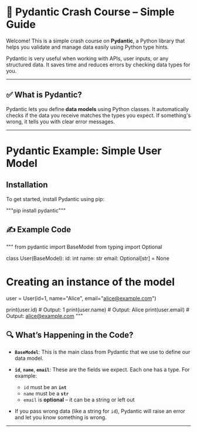 # 🐍 Pydantic Crash Course – Simple Guide

Welcome! This is a simple crash course on **Pydantic**, a Python library that helps you validate and manage data easily using Python type hints.

Pydantic is very useful when working with APIs, user inputs, or any structured data. It saves time and reduces errors by checking data types for you.

---

## ✅ What is Pydantic?

Pydantic lets you define **data models** using Python classes. It automatically checks if the data you receive matches the types you expect. If something's wrong, it tells you with clear error messages.

---

# Pydantic Example: Simple User Model

## Installation

To get started, install Pydantic using pip:

"""pip install pydantic"""


## ✍️ Example Code

"""
from pydantic import BaseModel
from typing import Optional

class User(BaseModel):
    id: int
    name: str
    email: Optional[str] = None

# Creating an instance of the model
user = User(id=1, name="Alice", email="alice@example.com")

print(user.id)      # Output: 1
print(user.name)    # Output: Alice
print(user.email)   # Output: alice@example.com
"""


## 🔍 What’s Happening in the Code?

- **`BaseModel`**: This is the main class from Pydantic that we use to define our data model.

- **`id`**, **`name`**, **`email`**: These are the fields we expect. Each one has a type. For example:
  - `id` must be an **`int`**
  - `name` must be a **`str`**
  - `email` is **optional** – it can be a string or left out

- If you pass wrong data (like a string for `id`), Pydantic will raise an error and let you know something is wrong.


---







